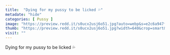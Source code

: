 ```yaml
---
title:  "Dying for my pussy to be licked 💦"
metadate: "hide"
categories: [ Pussy ]
image: "https://preview.redd.it/s0ucx2usj6o51.jpg?auto=webp&s=e2c6a947f4e200b502d4ecc16fede153c93aa4fd"
thumb: "https://preview.redd.it/s0ucx2usj6o51.jpg?width=640&crop=smart&auto=webp&s=f29089c9e5f3151dc194776255710e3091d41261"
visit: ""
---
```

Dying for my pussy to be licked 💦
